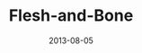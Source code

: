 ---
layout: music 
title: "Flesh-and-Bone"
series: "God Is ____"
date: 2013-08-05 
description: "Chuck Mingo talks about how Jesus is God in flesh and bone."
audio: "http://www.crossroads.net/players/media/hq/god_is_04_oakley.mp3"
audio-duration: "42:25"
src: "http://www.crossroads.net/players/media/mediumHz/190x110_GodIs.jpg"
---